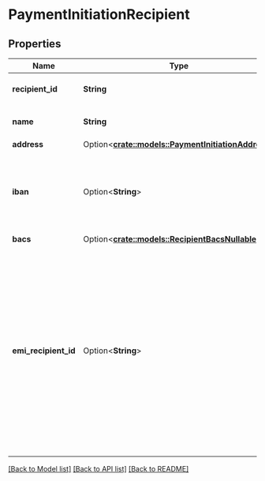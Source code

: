 # PaymentInitiationRecipient

## Properties

Name | Type | Description | Notes
------------ | ------------- | ------------- | -------------
**recipient_id** | **String** | The ID of the recipient. | 
**name** | **String** | The name of the recipient. | 
**address** | Option<[**crate::models::PaymentInitiationAddress**](PaymentInitiationAddress.md)> |  | [optional]
**iban** | Option<**String**> | The International Bank Account Number (IBAN) for the recipient. | [optional]
**bacs** | Option<[**crate::models::RecipientBacsNullable**](RecipientBACSNullable.md)> |  | [optional]
**emi_recipient_id** | Option<**String**> | The EMI (E-Money Institution) recipient that this recipient is associated with, if any. This EMI recipient is used as an intermediary account to enable Plaid to reconcile the settlement of funds for Payment Initiation requests. | [optional]

[[Back to Model list]](../README.md#documentation-for-models) [[Back to API list]](../README.md#documentation-for-api-endpoints) [[Back to README]](../README.md)


